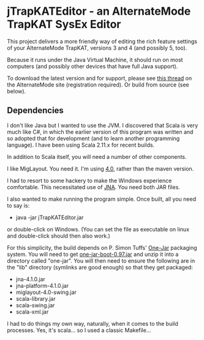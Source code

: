 jTrapKATEditor - an AlternateMode TrapKAT SysEx Editor
======================================================

This project delivers a more friendly way of editing the rich feature settings
of your AlternateMode TrapKAT, versions 3 and 4 (and possibly 5, too).

Because it runs under the Java Virtual Machine, it should run on most computers
(and possibly other devices that have full Java support).

To download the latest version and for support, please see
[this thread](http://www.alternatemode.com/forum/index.php?topic=4140 "jTrapKATEditor for Windows, MacOS and Linux")
on the AlternateMode site (registration required).  Or build from source (see below).


Dependencies
------------
I don't like Java but I wanted to use the JVM.  I discovered that Scala is very much like C#,
in which the earlier version of this program was written and so adopted that for development
(and to learn another programming language).  I have been using Scala 2.11.x for recent builds.

In addition to Scala itself, you will need a number of other components.

I like MigLayout.  You need it.  I'm using [4.0](http://www.miglayout.com/ "MigLayout Downloads"),
rather than the maven version.

I had to resort to some hackery to make the Windows experience comfortable.
This necessitated use of [JNA](https://github.com/twall/jna#download "Download").
You need both JAR files.

I also wanted to make running the program simple.  Once built, all you need to say is:

+ java -jar jTrapKATEditor.jar

or double-click on Windows.
(You can set the file as executable on linux and double-click should then also work.)

For this simplicity, the build depends on P. Simon Tuffs'
[One-Jar](http://one-jar.sourceforge.net/index.php?page=introduction&file=intro "One-Jar Introduction")
packaging system.  You will need to get
[one-jar-boot-0.97.jar](http://one-jar.sourceforge.net/index.php?page=downloads&file=downloads "Downloads")
and unzip it into a directory called "one-jar".  You will then need to ensure the following are in the "lib" directory
(symlinks are good enough) so that they get packaged:

+ jna-4.1.0.jar
+ jna-platform-4.1.0.jar
+ miglayout-4.0-swing.jar
+ scala-library.jar
+ scala-swing.jar
+ scala-xml.jar

I had to do things my own way, naturally, when it comes to the build processes.  Yes, it's scala... so I used a classic Makefile...
